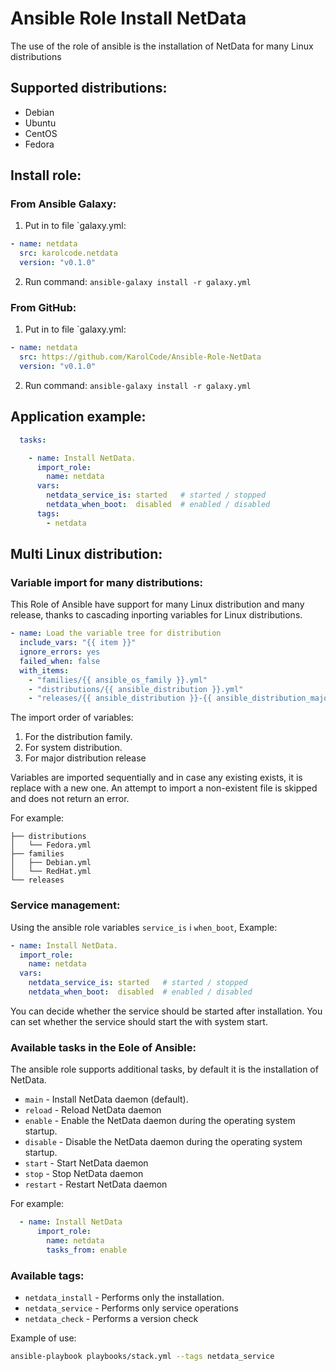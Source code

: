 # Ansible Role Install NetData

The use of the role of ansible is the installation of NetData for many Linux distributions

## Supported distributions:

  * Debian
  * Ubuntu
  * CentOS
  * Fedora

## Install role:

### From Ansible Galaxy:

1. Put in to file `galaxy.yml:

```yaml
- name: netdata
  src: karolcode.netdata
  version: "v0.1.0"
```

2. Run command: `ansible-galaxy install -r galaxy.yml`


### From GitHub:

1. Put in to file `galaxy.yml:


```yaml
- name: netdata
  src: https://github.com/KarolCode/Ansible-Role-NetData
  version: "v0.1.0"
```

2. Run command: `ansible-galaxy install -r galaxy.yml`

## Application example:

```yaml
  tasks:

    - name: Install NetData.
      import_role:
        name: netdata
      vars:
        netdata_service_is: started   # started / stopped
        netdata_when_boot:  disabled  # enabled / disabled
      tags:
        - netdata
```

## Multi Linux distribution:

### Variable import for many distributions:

This Role of Ansible have support for many Linux distribution and many release,
thanks to cascading inporting variables for Linux distributions.

```yaml
- name: Load the variable tree for distribution
  include_vars: "{{ item }}"
  ignore_errors: yes
  failed_when: false
  with_items:
    - "families/{{ ansible_os_family }}.yml"
    - "distributions/{{ ansible_distribution }}.yml"
    - "releases/{{ ansible_distribution }}-{{ ansible_distribution_major_version}}.yml"
```
The import order of variables:
  1. For the distribution family.
  2. For system distribution.
  3. For major distribution release

Variables are imported sequentially and in case any existing exists, it is replace with a new one.
An attempt to import a non-existent file is skipped and does not return an error.

For example:

```text
├── distributions
│   └── Fedora.yml
├── families
│   ├── Debian.yml
│   └── RedHat.yml
└── releases

```

### Service management:

Using the ansible role variables `service_is` i `when_boot`, Example:

```yaml
- name: Install NetData.
  import_role:
    name: netdata
  vars:
    netdata_service_is: started   # started / stopped
    netdata_when_boot:  disabled  # enabled / disabled
```

You can decide whether the service should be started after installation.
You can set whether the service should start the with system start.

### Available tasks in the Eole of Ansible:

The ansible role supports additional tasks, by default it is the installation of NetData.

  * `main` - Install NetData daemon (default).
  * `reload` - Reload NetData daemon
  * `enable` - Enable the NetData daemon during the operating system startup.
  * `disable` - Disable the NetData daemon during the operating system startup.
  * `start` - Start NetData daemon
  * `stop` - Stop NetData daemon
  * `restart` - Restart NetData daemon

For example:

```yaml
  - name: Install NetData
      import_role:
        name: netdata
        tasks_from: enable
```

### Available tags:

  - `netdata_install` - Performs only the installation.
  - `netdata_service` - Performs only service operations
  - `netdata_check`   - Performs a version check

Example of use:

```bash
ansible-playbook playbooks/stack.yml --tags netdata_service
```
